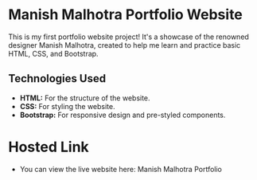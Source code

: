 # Manish Malhotra Portfolio Website

This is my first portfolio website project! It's a showcase of the renowned designer Manish Malhotra, created to help me learn and practice basic HTML, CSS, and Bootstrap.

## Technologies Used

- **HTML:** For the structure of the website.
- **CSS:** For styling the website.
- **Bootstrap:** For responsive design and pre-styled components.
  
# Hosted Link
- You can view the live website here: Manish Malhotra Portfolio
